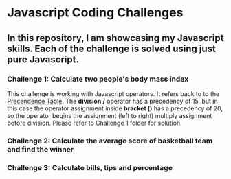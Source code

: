 # Javascript Coding Challenges

## In this repository, I am showcasing my Javascript skills. Each of the challenge is solved using just pure Javascript.

### Challenge 1: Calculate two people's body mass index

This challenge is working with Javascript operators. It refers back to to the [Precendence Table](https://developer.mozilla.org/en-US/docs/Web/JavaScript/Reference/Operators/Operator_Precedence).
The **division /** operator has a precedency of 15, but in this case the operator assignment inside **bracket ()** has a precedency of 20, so the operator begins the assignment (left to right) multiply assignment before division.
Please refer to Challenge 1 folder for solution.

### Challenge 2: Calculate the average score of basketball team and find the winner

### Challenge 3: Calculate bills, tips and percentage
